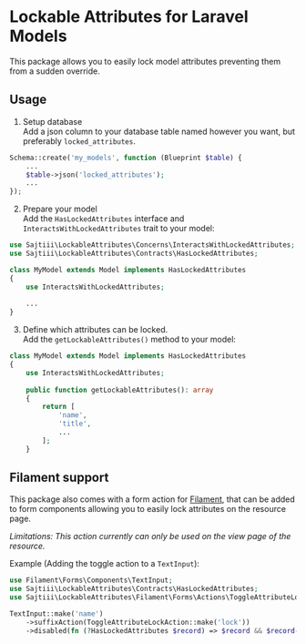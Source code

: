 # Lockable Attributes for Laravel Models
This package allows you to easily lock model attributes preventing them from a sudden override.

## Usage
1. Setup database \
Add a json column to your database table named however you want, but preferably `locked_attributes`. 
```php
Schema::create('my_models', function (Blueprint $table) {
    ...
    $table->json('locked_attributes');
    ...
});
```

2. Prepare your model \
Add the `HasLockedAttributes` interface and `InteractsWithLockedAttributes` trait to your model:
```php
use Sajtiii\LockableAttributes\Concerns\InteractsWithLockedAttributes;
use Sajtiii\LockableAttributes\Contracts\HasLockedAttributes;

class MyModel extends Model implements HasLockedAttributes
{
    use InteractsWithLockedAttributes;
    
    ...
}
```

3. Define which attributes can be locked. \
Add the `getLockableAttributes()` method to your model:
```php
class MyModel extends Model implements HasLockedAttributes
{
    use InteractsWithLockedAttributes;
    
    public function getLockableAttributes(): array
    {
        return [
            'name',
            'title',
            ...
        ];
    }
```

## Filament support
This package also comes with a form action for [Filament](https://filamentphp.com/), that can be added to form components allowing you to easily lock attributes on the resource page.

*Limitations: This action currently can only be used on the view page of the resource.*

Example (Adding the toggle action to a `TextInput`):
```php
use Filament\Forms\Components\TextInput;
use Sajtiii\LockableAttributes\Contracts\HasLockedAttributes;
use Sajtiii\LockableAttributes\Filament\Forms\Actions\ToggleAttributeLockAction;

TextInput::make('name')
    ->suffixAction(ToggleAttributeLockAction::make('lock'))
    ->disabled(fn (?HasLockedAttributes $record) => $record && $record->isAttributeLocked($this->getStatePath(false))),

```